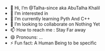 - 👋 Hi, I’m @Talha-since aka AbuTalha Khalil
- 👀 I’m interested in 
- 🌱 I’m currently learning Pyth And C++
- 💞️ I’m looking to collaborate on Nothing Yet
- 📫 How to reach me : Stay Far away
- 😄 Pronouns: ...
- ⚡ Fun fact: A Human Being to be specific

<!---
Talha-since/Talha-since is a ✨ special ✨ repository because its `README.md` (this file) appears on your GitHub profile.
You can click the Preview link to take a look at your changes.
--->
